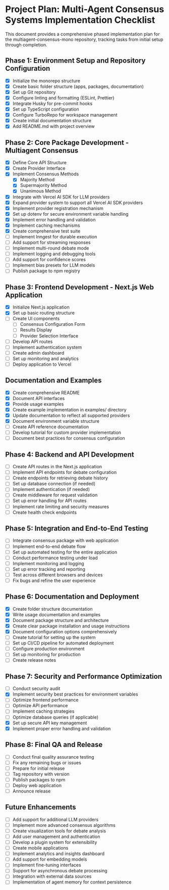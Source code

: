 # Project Plan: Multi-Agent Consensus Systems Implementation Checklist

This document provides a comprehensive phased implementation plan for the multiagent-consensus-mono repository, tracking tasks from initial setup through completion.

## Phase 1: Environment Setup and Repository Configuration

- [x] Initialize the monorepo structure
- [x] Create basic folder structure (apps, packages, documentation)
- [x] Set up Git repository
- [x] Configure linting and formatting (ESLint, Prettier)
- [x] Integrate Husky for pre-commit hooks
- [x] Set up TypeScript configuration
- [x] Configure TurboRepo for workspace management
- [x] Create initial documentation structure
- [x] Add README.md with project overview

## Phase 2: Core Package Development - Multiagent Consensus

- [x] Define Core API Structure
- [x] Create Provider Interface
- [x] Implement Consensus Methods
  - [x] Majority Method
  - [x] Supermajority Method
  - [x] Unanimous Method
- [x] Integrate with Vercel AI SDK for LLM providers
- [x] Expand provider system to support all Vercel AI SDK providers
- [x] Implement provider registration mechanism
- [x] Set up dotenv for secure environment variable handling
- [x] Implement error handling and validation
- [x] Implement caching mechanisms
- [x] Create comprehensive test suite
- [ ] Implement Inngest for durable execution
- [ ] Add support for streaming responses
- [ ] Implement multi-round debate mode
- [ ] Implement logging and debugging tools
- [ ] Add support for confidence scores
- [ ] Implement bias presets for LLM models
- [ ] Publish package to npm registry

## Phase 3: Frontend Development - Next.js Web Application

- [x] Initialize Next.js application
- [x] Set up basic routing structure
- [ ] Create UI components
  - [ ] Consensus Configuration Form
  - [ ] Results Display
  - [ ] Provider Selection Interface
- [ ] Develop API routes
- [ ] Implement authentication system
- [ ] Create admin dashboard
- [ ] Set up monitoring and analytics
- [ ] Deploy application to Vercel

## Documentation and Examples

- [x] Create comprehensive README
- [x] Document API interfaces
- [x] Provide usage examples
- [x] Create example implementation in examples/ directory
- [x] Update documentation to reflect all supported providers
- [x] Document environment variable structure
- [ ] Create API reference documentation
- [ ] Develop tutorial for custom provider implementation
- [ ] Document best practices for consensus configuration

## Phase 4: Backend and API Development

- [ ] Create API routes in the Next.js application
- [ ] Implement API endpoints for debate configuration
- [ ] Create endpoints for retrieving debate history
- [ ] Set up database connection (if needed)
- [ ] Implement authentication (if needed)
- [ ] Create middleware for request validation
- [ ] Set up error handling for API routes
- [ ] Implement rate limiting and security measures
- [ ] Create health check endpoints

## Phase 5: Integration and End-to-End Testing

- [ ] Integrate consensus package with web application
- [ ] Implement end-to-end debate flow
- [ ] Set up automated testing for the entire application
- [ ] Conduct performance testing under load
- [ ] Implement monitoring and logging
- [ ] Set up error tracking and reporting
- [ ] Test across different browsers and devices
- [ ] Fix bugs and refine the user experience

## Phase 6: Documentation and Deployment

- [x] Create folder structure documentation
- [x] Write usage documentation and examples
- [x] Document package structure and architecture
- [x] Create clear package installation and usage instructions
- [x] Document configuration options comprehensively
- [ ] Create tutorial for setting up the system
- [ ] Set up CI/CD pipeline for automated deployment
- [ ] Configure production environment
- [ ] Set up monitoring for production
- [ ] Create release notes

## Phase 7: Security and Performance Optimization

- [ ] Conduct security audit
- [x] Implement security best practices for environment variables
- [ ] Optimize frontend performance
- [ ] Optimize API performance
- [ ] Implement caching strategies
- [ ] Optimize database queries (if applicable)
- [x] Set up secure API key management
- [x] Implement proper error handling and validation

## Phase 8: Final QA and Release

- [ ] Conduct final quality assurance testing
- [ ] Fix any remaining bugs or issues
- [ ] Prepare for initial release
- [ ] Tag repository with version
- [ ] Publish packages to npm
- [ ] Deploy web application
- [ ] Announce release

## Future Enhancements

- [ ] Add support for additional LLM providers
- [ ] Implement more advanced consensus algorithms
- [ ] Create visualization tools for debate analysis
- [ ] Add user management and authentication
- [ ] Develop a plugin system for extensibility
- [ ] Create mobile applications
- [ ] Implement analytics and insights dashboard
- [ ] Add support for embedding models
- [ ] Implement fine-tuning interfaces
- [ ] Support for asynchronous debate processing
- [ ] Integration with external data sources
- [ ] Implementation of agent memory for context persistence
